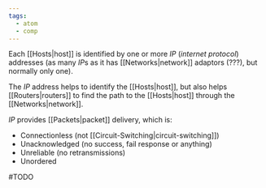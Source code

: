 ```yaml
---
tags:
  - atom
  - comp
---
```

Each [[Hosts|host]] is identified by one or more *IP* (*internet protocol*) addresses (as many *IP*s as it has [[Networks|network]] adaptors (???), but normally only one).

The *IP* address helps to identify the [[Hosts|host]], but also helps [[Routers|routers]] to find the path to the [[Hosts|host]] through the [[Networks|network]].

*IP* provides [[Packets|packet]] delivery, which is:
- Connectionless (not [[Circuit-Switching|circuit-switching]])
- Unacknowledged (no success, fail response or anything)
- Unreliable (no retransmissions)
- Unordered

#TODO